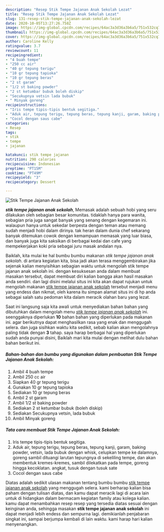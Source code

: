 ```yaml
---
description: "Resep Stik Tempe Jajanan Anak Sekolah Lezat"
title: "Resep Stik Tempe Jajanan Anak Sekolah Lezat"
slug: 131-resep-stik-tempe-jajanan-anak-sekolah-lezat
date: 2020-10-05T13:27:26.758Z
image: https://img-global.cpcdn.com/recipes/64ac3a3d36a3b6a5/751x532cq70/stik-tempe-jajanan-anak-sekolah-foto-resep-utama.jpg
thumbnail: https://img-global.cpcdn.com/recipes/64ac3a3d36a3b6a5/751x532cq70/stik-tempe-jajanan-anak-sekolah-foto-resep-utama.jpg
cover: https://img-global.cpcdn.com/recipes/64ac3a3d36a3b6a5/751x532cq70/stik-tempe-jajanan-anak-sekolah-foto-resep-utama.jpg
author: Caroline Kelly
ratingvalue: 3.7
reviewcount: 11
recipeingredient:
- "4 buah tempe"
- "250 cc air"
- "40 gr tepung terigu"
- "10 gr tepung tapioka"
- "10 gr tepung beras"
- "2 st garam"
- "1/2 st baking powder"
- "2 st ketumbar bubuk boleh diskip"
- "Secukupnya vetsin lada bubuk"
- " Minyak goreng"
recipeinstructions:
- "Iris tempe tipis-tipis bentuk segitiga."
- "Aduk air, tepung terigu, tepung beras, tepung kanji, garam, baking powder, vetsin, lada bubuk dengan whisk, celupkan tempe ke dalamnya, goreng sambil dituangi larutan tepungnya di sekeliling tempe, dan akan membentuk kremes-kremes, sambil dilekatkan pada tempe, goreng hingga kecoklatan. angkat, tusuk dengan tusuk sate"
- "Cocol dengan saus cabe"
categories:
- Resep
tags:
- stik
- tempe
- jajanan

katakunci: stik tempe jajanan 
nutrition: 298 calories
recipecuisine: Indonesian
preptime: "PT15M"
cooktime: "PT49M"
recipeyield: "3"
recipecategory: Dessert

---
```



![Stik Tempe Jajanan Anak Sekolah](https://img-global.cpcdn.com/recipes/64ac3a3d36a3b6a5/751x532cq70/stik-tempe-jajanan-anak-sekolah-foto-resep-utama.jpg)

<b><i>stik tempe jajanan anak sekolah</i></b>, Memasak adalah sebuah hobi yang seru dilakukan oleh sebagian besar komunitas. tidaklah hanya para wanita, sebagian pria juga sangat banyak yang senang dengan kegemaran ini. walaupun hanya untuk sekedar berpesta dengan teman atau memang sudah menjadi hobi dalam dirinya. tak heran dalam dunia chef sekarang banyak ditemukan cowok dengan kemampuan memasak yang luar biasa, dan banyak juga kita saksikan di berbagai kedai dan cafe yang mempekerjakan koki pria sebagai juru masak andalan nya.



Baiklah, kita mulai ke hal bumbu bumbu makanan <i>stik tempe jajanan anak sekolah</i>. di antara kegiatan kita, bisa jadi akan terasa menggembirakan jika sejenak kalian menyisihkan sebagian waktu untuk mengolah stik tempe jajanan anak sekolah ini. dengan kesuksesan anda dalam membuat masakan tersebut, dapat membuat diri kalian bangga akan hasil masakan anda sendiri. dan lagi disini melalui situs ini kita akan dapat rujukan untuk mengolah makanan <u>stik tempe jajanan anak sekolah</u> tersebut menjadi menu yang endess dan nikmat, oleh karena itu simpan alamat situs ini di hp anda sebagai salah satu pedoman kita dalam meracik olahan baru yang lezat.


Saat ini langsung saja kita awali untuk menyediakan bahan bahan yang dibutuhkan dalam mengolah menu <u><i>stik tempe jajanan anak sekolah</i></u> ini. seenggaknya diperlukan <b>10</b> bahan bahan yang diperlukan pada makanan ini. agar berikutnya dapat menghasilkan rasa yang enak dan menggugah selera. dan juga sisihkan waktu kita sedikit, sebab kalian akan mengolahnya paling tidak dengan <b>3</b> tahap. saya harap berbagai hal yang diperlukan sudah anda punyai disini, Baiklah mari kita mulai dengan melihat dulu bahan bahan berikut ini.

<!--inarticleads1-->

##### Bahan-bahan dan bumbu yang digunakan dalam pembuatan Stik Tempe Jajanan Anak Sekolah:

1. Ambil 4 buah tempe
1. Ambil 250 cc air
1. Siapkan 40 gr tepung terigu
1. Gunakan 10 gr tepung tapioka
1. Sediakan 10 gr tepung beras
1. Ambil 2 st garam
1. Ambil 1/2 st baking powder
1. Sediakan 2 st ketumbar bubuk (boleh diskip)
1. Sediakan Secukupnya vetsin, lada bubuk
1. Ambil  Minyak goreng




<!--inarticleads2-->

##### Tata cara membuat Stik Tempe Jajanan Anak Sekolah:

1. Iris tempe tipis-tipis bentuk segitiga.
1. Aduk air, tepung terigu, tepung beras, tepung kanji, garam, baking powder, vetsin, lada bubuk dengan whisk, celupkan tempe ke dalamnya, goreng sambil dituangi larutan tepungnya di sekeliling tempe, dan akan membentuk kremes-kremes, sambil dilekatkan pada tempe, goreng hingga kecoklatan. angkat, tusuk dengan tusuk sate
1. Cocol dengan saus cabe




Diatas adalah sedikit ulasan makanan tentang bumbu bumbu <u>stik tempe jajanan anak sekolah</u> yang menggugah selera. kami berharap kalian bisa paham dengan tulisan diatas, dan kamu dapat meracik lagi di acara lain untuk di hidangkan dalam bermacam kegiatan family atau kolega kalian. kamu dapat menambahkan resep resep yang tersedia diatas sesuai dengan keinginan anda, sehingga masakan <b>stik tempe jajanan anak sekolah</b> ini dapat menjadi lebih endess dan sempurna lagi. demikianlah penjabaran singkat ini, sampai berjumpa kembali di lain waktu. kami harap hari kalian menyenangkan.
